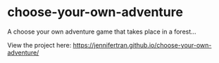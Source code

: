 # choose-your-own-adventure
A choose your own adventure game that takes place in a forest...

View the project here: https://jennifertran.github.io/choose-your-own-adventure/
